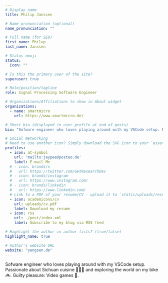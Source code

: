 ```yaml
---
# Display name
title: Philip Janssen

# Name pronunciation (optional)
name_pronunciation: ""

# Full name (for SEO)
first_name: Philup
last_name: Janssen

# Status emoji
status:
  icon: ""

# Is this the primary user of the site?
superuser: true

# Role/position/tagline
role: Signal Processing Software Engineer

# Organizations/Affiliations to show in About widget
organizations:
  - name: smartmicro
    url: https://www.smartmicro.de/

# Short bio (displayed in user profile at end of posts)
bio: "Sofware engineer who loves playing around with my VSCode setup. Passionate about Sichuan cuisine 🍜🇨🇳 and exploring the world on my bike 🚲. Guilty pleasure: Video games 👾."

# Social Networking
# Need to use another icon? Simply download the SVG icon to your `assets/media/icons/` folder.
profiles:
  - icon: at-symbol
    url: 'mailto:jaypee@posteo.de'
    label: E-mail Me
  # - icon: brands/x
  #   url: https://twitter.com/GetResearchDev
  # - icon: brands/instagram
  #   url: https://www.instagram.com/
  # - icon: brands/linkedin
  #   url: https://www.linkedin.com/
  # Link to a PDF of your resume/CV - upload it to `static/uploads/resume.pdf`
  - icon: academicons/cv
    url: uploads/cv.pdf
    label: Download my resume
  - icon: rss
    url: ./post/index.xml
    label: Subscribe to my blog via RSS feed

# Highlight the author in author lists? (true/false)
highlight_name: true

# Author's website URL
website: "yangsen.de"
---
```


Sofware engineer who loves playing around with my VSCode setup. Passionate about Sichuan cuisine 🍜🇨🇳 and exploring the world on my bike 🚲. Guilty pleasure: Video games 👾.
